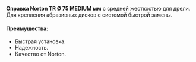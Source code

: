 **Оправка Norton TR Ø 75 MEDIUM мм** с средней жесткостью для дрели. Для крепления абразивных дисков с системой быстрой замены.

#### Преимущества:

- Быстрая установка.
- Надежность.
- Качество от Norton.
